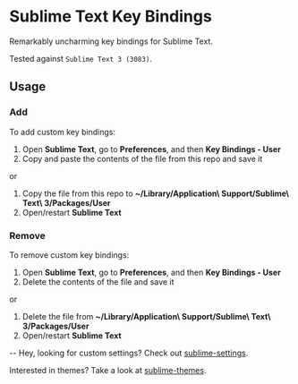 # Sublime Text Key Bindings
Remarkably uncharming key bindings for Sublime Text.

Tested against `Sublime Text 3 (3083)`.

## Usage

### Add

To add custom key bindings:

1. Open **Sublime Text**, go to **Preferences**, and then **Key Bindings - User**
2. Copy and paste the contents of the file from this repo and save it

or

1. Copy the file from this repo to **~/Library/Application\ Support/Sublime\ Text\ 3/Packages/User**
2. Open/restart **Sublime Text**

### Remove

To remove custom key bindings:

1. Open **Sublime Text**, go to **Preferences**, and then **Key Bindings - User**
2. Delete the contents of the file and save it

or

1. Delete the file from **~/Library/Application\ Support/Sublime\ Text\ 3/Packages/User**
2. Open/restart **Sublime Text**

--
Hey, looking for custom settings? Check out [sublime-settings](https://github.com/adrfer/sublime-settings).

Interested in themes? Take a look at [sublime-themes](https://github.com/adrfer/sublime-themes).
